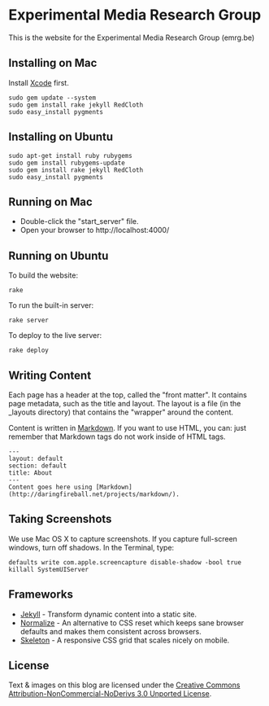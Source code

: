 Experimental Media Research Group
=================================
This is the website for the Experimental Media Research Group (emrg.be)

Installing on Mac
-----------------
Install [Xcode][] first.

    sudo gem update --system
    sudo gem install rake jekyll RedCloth
    sudo easy_install pygments

Installing on Ubuntu
--------------------

    sudo apt-get install ruby rubygems
    sudo gem install rubygems-update
    sudo gem install rake jekyll RedCloth
    sudo easy_install pygments

Running on Mac
--------------

* Double-click the "start_server" file.
* Open your browser to http://localhost:4000/

Running on Ubuntu
-----------------
To build the website:

    rake

To run the built-in server:

    rake server
    
To deploy to the live server:

    rake deploy

Writing Content
---------------
Each page has a header at the top, called the "front matter". It contains page metadata, such as the title and layout. The layout is a file (in the _layouts directory) that contains the "wrapper" around the content.

Content is written in [Markdown](http://daringfireball.net/projects/markdown/). If you want to use HTML, you can: just remember that Markdown tags do not work inside of HTML tags.


    ---
    layout: default
    section: default
    title: About
    ---
    Content goes here using [Markdown](http://daringfireball.net/projects/markdown/).

Taking Screenshots
------------------
We use Mac OS X to capture screenshots. If you capture full-screen windows, turn off shadows. In the Terminal, type:

    defaults write com.apple.screencapture disable-shadow -bool true
    killall SystemUIServer

Frameworks
----------
* [Jekyll][] - Transform dynamic content into a static site.
* [Normalize][] - An alternative to CSS reset which keeps sane browser defaults and makes them consistent across browsers.
* [Skeleton][] - A responsive CSS grid that scales nicely on mobile.

License
-------
Text & images on this blog are licensed under the [Creative Commons Attribution-NonCommercial-NoDerivs 3.0 Unported License][cc].

[Jekyll]: http://github.com/mojombo/jekyll
[Normalize]: https://github.com/jonathantneal/normalize.css
[Skeleton]: http://www.getskeleton.com/
[Xcode]: http://itunes.apple.com/us/app/xcode/id422352214
[cc]: http://creativecommons.org/licenses/by-nc-nd/3.0/
